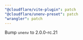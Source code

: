 ```yaml
---
"@cloudflare/vite-plugin": patch
"@cloudflare/unenv-preset": patch
"wrangler": patch
---
```


Bump `unenv` to 2.0.0-rc.21

